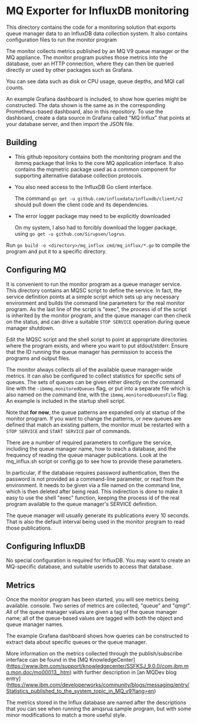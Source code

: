 # MQ Exporter for InfluxDB monitoring

This directory contains the code for a monitoring solution
that exports queue manager data to an InfluxDB data collection
system. It also contains configuration files to run the monitor program

The monitor collects metrics published by an MQ V9 queue manager
or the MQ appliance. The monitor program pushes
those metrics into the database, over an HTTP connection, where
they can then be queried directly or used by other packages
such as Grafana.

You can see data such as disk or CPU usage, queue depths, and MQI call
counts.

An example Grafana dashboard is included, to show how queries might
be constructed. The data shown is the same as in the corresponding
Prometheus-based dashboard, also in this repository.
To use the dashboard,
create a data source in Grafana called "MQ Influx" that points at your
database server, and then import the JSON file.

## Building
* This github repository contains both the monitoring program and
the ibmmq package that links to the core MQ application interface. It
also contains the mqmetric package used as a common component for
supporting alternative database collection protocols.

* You also need access to the InfluxDB Go client interface.

  The command `go get -u github.com/influxdata/influxdb/client/v2` should pull
  down the client code and its dependencies.

* The error logger package may need to be explicitly downloaded

  On my system, I also had to forcibly download the logger package,
  using `go get -u github.com/Sirupsen/logrus`.

Run `go build -o <directory>/mq_influx cmd/mq_influx/*.go` to compile
the program and put it to a specific directory.

## Configuring MQ
It is convenient to run the monitor program as a queue manager service.
This directory contains an MQSC script to define the service. In fact, the
service definition points at a simple script which sets up any
necessary environment and builds the command line parameters for the
real monitor program. As the last line of the script is "exec", the
process id of the script is inherited by the monitor program, and the
queue manager can then check on the status, and can drive a suitable
`STOP SERVICE` operation during queue manager shutdown.

Edit the MQSC script and the shell script to point at appropriate directories
where the program exists, and where you want to put stdout/stderr.
Ensure that the ID running the queue manager has permission to access
the programs and output files.

The monitor always collects all of the available queue manager-wide metrics.
It can also be configured to collect statistics for specific sets of queues.
The sets of queues can be given either directly on the command line with the
`-ibmmq.monitoredQueues` flag, or put into a separate file which is also
named on the command line, with the `ibmmq.monitoredQueuesFile` flag. An
example is included in the startup shell script.

Note that **for now**, the queue patterns are expanded only at startup
of the monitor program. If you want to change the patterns, or new
queues are defined that match an existing pattern, the monitor must be
restarted with a `STOP SERVICE` and `START SERVICE` pair of commands.

There are a number of required parameters to configure the service, including
the queue manager name, how to reach a database, and the frequency of reading
the queue manager publications. Look at the mq_influx.sh script or config.go
to see how to provide these parameters.

In particular, if the database requires password authentication, then the password
is not provided as a command-line parameter, or read from the environment. It needs
to be given via a file named on the command line, which is then deleted
after being read. This indirection is done to make it easy to use the
shell "exec" function, keeping the process id of the real program available
to the queue manager's SERVICE definition.

The queue manager will usually generate its publications every 10 seconds. That is also
the default interval being used in the monitor program to read those publications.

## Configuring InfluxDB
No special configuration is required for InfluxDB. You may want to create an MQ-specific
database, and suitable userids to access that database.

## Metrics
Once the monitor program has been started,
you will see metrics being available.
console. Two series of metrics are collected, "queue" and "qmgr". All of the queue
manager values are given a tag of the queue manager name; all of the queue-based values
are tagged with both the object and queue manager names.

The example Grafana dashboard shows how queries can be constructed to extract data
about specific queues or the queue manager.

More information on the metrics collected through the publish/subscribe
interface can be found in the [MQ KnowledgeCenter]
(https://www.ibm.com/support/knowledgecenter/SSFKSJ_9.0.0/com.ibm.mq.mon.doc/mo00013_.htm)
with further description in [an MQDev blog entry]
(https://www.ibm.com/developerworks/community/blogs/messaging/entry/Statistics_published_to_the_system_topic_in_MQ_v9?lang=en)

The metrics stored in the Influx database are named after the
descriptions that you can see when running the amqsrua sample program, but with some
minor modifications to match a more useful style.
